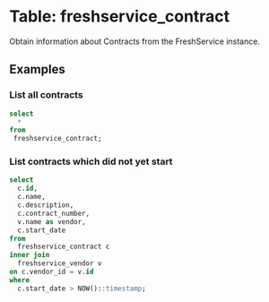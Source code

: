 # Table: freshservice_contract

Obtain information about Contracts from the FreshService instance.

## Examples

### List all contracts

```sql
select
  *
from
 freshservice_contract;
```

### List contracts which did not yet start

```sql
select
  c.id,
  c.name,
  c.description,
  c.contract_number,
  v.name as vendor,
  c.start_date
from
  freshservice_contract c
inner join
  freshservice_vendor v
on c.vendor_id = v.id
where
  c.start_date > NOW()::timestamp;
```
